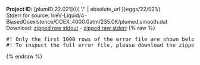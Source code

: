 **Project ID:** [plumID:22.021]({{ '/' | absolute_url }}eggs/22/021/)  
Stderr for source:  IceV-Liquid/4-BiasedCoexistence/COEX_4000.0atm/235.0K/plumed.smooth.dat   
Download: [zipped raw stdout](plumed.smooth.dat.plumed.stdout.txt.zip) - [zipped raw stderr](plumed.smooth.dat.plumed.stderr.txt.zip) 
{% raw %}
<pre>
#! Only the first 1000 rows of the error file are shown below
#! To inspect the full error file, please download the zipped raw stderr file above
</pre>
{% endraw %}
